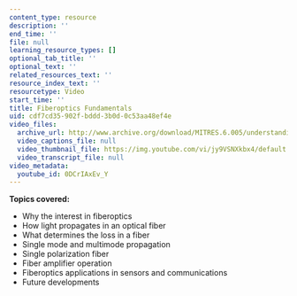 ```yaml
---
content_type: resource
description: ''
end_time: ''
file: null
learning_resource_types: []
optional_tab_title: ''
optional_text: ''
related_resources_text: ''
resource_index_text: ''
resourcetype: Video
start_time: ''
title: Fiberoptics Fundamentals
uid: cdf7cd35-902f-bddd-3b0d-0c53aa48ef4e
video_files:
  archive_url: http://www.archive.org/download/MITRES.6.005/understanding-5_300k.mp4
  video_captions_file: null
  video_thumbnail_file: https://img.youtube.com/vi/jy9VSNXkbx4/default.jpg
  video_transcript_file: null
video_metadata:
  youtube_id: 0DCrIAxEv_Y
---
```


**Topics covered:**

*   Why the interest in fiberoptics
*   How light propagates in an optical fiber
*   What determines the loss in a fiber
*   Single mode and multimode propagation
*   Single polarization fiber
*   Fiber amplifier operation
*   Fiberoptics applications in sensors and communications
*   Future developments